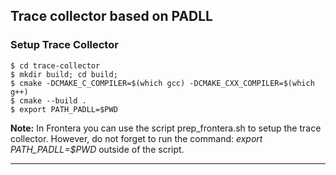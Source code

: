 ## Trace collector based on PADLL

### Setup Trace Collector

```shell
$ cd trace-collector
$ mkdir build; cd build;
$ cmake -DCMAKE_C_COMPILER=$(which gcc) -DCMAKE_CXX_COMPILER=$(which g++) 
$ cmake --build .
$ export PATH_PADLL=$PWD
```

**Note:** In Frontera you can use the script prep_frontera.sh to setup the trace collector. However, do not forget to run the command: 
*export PATH_PADLL=$PWD* 
outside of the script.
***